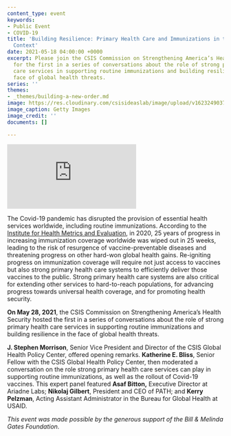 ```yaml
---
content_type: event
keywords:
- Public Event
- COVID-19
title: 'Building Resilience: Primary Health Care and Immunizations in the Covid-19
  Context'
date: 2021-05-18 04:00:00 +0000
excerpt: Please join the CSIS Commission on Strengthening America’s Health Security
  for the first in a series of conversations about the role of strong primary health
  care services in supporting routine immunizations and building resilience in the
  face of global health threats.
series: ''
themes:
- _themes/building-a-new-order.md
image: https://res.cloudinary.com/csisideaslab/image/upload/v1623249037/health-commission/210518_Bliss_Building_Resilience_ykfl1g.jpg
image_caption: Getty Images
image_credit: ''
documents: []

---
```

<div class="video-wrapper post-feature-video"> <iframe allow="autoplay; encrypted-media" allowfullscreen="" frameborder="0" title="" src="https://www.youtube.com/embed/T2Bsniy3DcY"></iframe></div>

The Covid-19 pandemic has disrupted the provision of essential health services worldwide, including routine immunizations. According to the [Institute for Health Metrics and Evaluation](http://www.healthdata.org/), in 2020, 25 years of progress in increasing immunization coverage worldwide was wiped out in 25 weeks, leading to the risk of resurgence of vaccine-preventable diseases and threatening progress on other hard-won global health gains. Re-igniting progress on immunization coverage will require not just access to vaccines but also strong primary health care systems to efficiently deliver those vaccines to the public. Strong primary health care systems are also critical for extending other services to hard-to-reach populations, for advancing progress towards universal health coverage, and for promoting health security.

**On May 28, 2021**, the CSIS Commission on Strengthening America’s Health Security hosted the first in a series of conversations about the role of strong primary health care services in supporting routine immunizations and building resilience in the face of global health threats.

**J. Stephen Morrison**, Senior Vice President and Director of the CSIS Global Health Policy Center, offered opening remarks. **Katherine E. Bliss**, Senior Fellow with the CSIS Global Health Policy Center, then moderated a conversation on the role strong primary health care services can play in supporting routine immunizations, as well as the rollout of Covid-19 vaccines. This expert panel featured **Asaf Bitton,** Executive Director at Ariadne Labs; **Nikolaj Gilbert**, President and CEO of PATH; and **Kerry Pelzman**, Acting Assistant Administrator in the Bureau for Global Health at USAID.

_This event was made possible by the generous support of the Bill & Melinda Gates Foundation._
